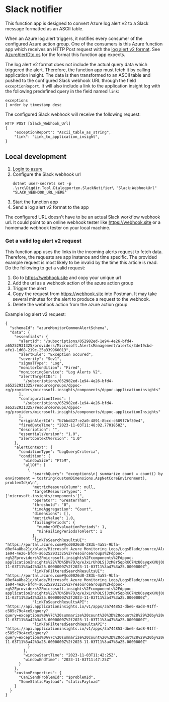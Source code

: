 # Slack notifier
This function app is designed to convert Azure log alert v2 to a Slack message formatted as an ASCII table. 

When an Azure log alert triggers, it notifies every consumer of the configured Azure action group. One of the consumers is this Azure function app which receives an HTTP Post request with the [log alert v2 format](https://learn.microsoft.com/en-us/azure/azure-monitor/alerts/alerts-common-schema#sample-log-alert-when-the-monitoringservice--log-alerts-v2).
See [AzureAlertDto.cs](./Features/AzureAlertToSlackForwarder/AzureAlertDto.cs) for the format this function app expects. 

The log alert v2 format does not include the actual query data which triggered the alert. Therefore, the function app must fetch it by calling application insight. The data is then transformed to an ASCII table and pushed to the configured Slack webhook URL through the field `exceptionReport`. It will also include a link to the application insight log with the following predefined query in the field named `link`:
```KQL
exceptions
| order by timestamp desc
```

The configured Slack webhook will receive the following request:
```HTTP
HTTP POST [Slack_Webhook_Url]
{
    "exceptionReport": "Ascii_table_as_string",
    "link": "Link_to_application_insight",
}
```

## Local development
1. [Login to azure](https://learn.microsoft.com/en-us/dotnet/azure/sdk/authentication/?tabs=command-line#exploring-the-sequence-of-defaultazurecredential-authentication-methods)
2. Configure the Slack webhook url
    ```powerhell
    dotnet user-secrets set -p .\src\Digdir.Tool.Dialogporten.SlackNotifier\ "Slack:WebhookUrl" "SLACK_WEBHOOK_URL_HERE"
    ```
3. Start the function app
4. Send a log alert v2 format to the app

The configured URL doesn't have to be an actual Slack workflow webhook url. It could point to an online webhook tester like https://webhook.site or a homemade webhook tester on your local machine.

### Get a valid log alert v2 request
This function app uses the links in the incoming alerts request to fetch data. Therefore, the requests are app instance and time specific. The provided example request is most likely to be invalid by the time this article is read.<br>
Do the following to get a valid request: 
1. Go to https://webhook.site and copy your unique url
2. Add the url as a webhook action of the azure action group 
3. Trigger the alert
4. Copy the request from https://webhook.site into Postman. It may take several minutes for the alert to produce a request to the webhook.
5. Delete the webhook action from the azure action group

Example log alert v2 request:
```jsonc
{
  "schemaId": "azureMonitorCommonAlertSchema",
  "data": {
    "essentials": {
      "alertId": "/subscriptions/052982ed-1e94-4e26-bfd4-a65252931325/providers/Microsoft.AlertsManagement/alerts/3de19cbd-afe1-1d68-219c-25a339960013",
      "alertRule": "Exception occured",
      "severity": "Sev1",
      "signalType": "Log",
      "monitorCondition": "Fired",
      "monitoringService": "Log Alerts V2",
      "alertTargetIDs": [
        "/subscriptions/052982ed-1e94-4e26-bfd4-a65252931325/resourcegroups/dppoc-rg/providers/microsoft.insights/components/dppoc-applicationinsights"
      ],
      "configurationItems": [
        "/subscriptions/052982ed-1e94-4e26-bfd4-a65252931325/resourceGroups/dppoc-rg/providers/microsoft.insights/components/dppoc-applicationInsights"
      ],
      "originAlertId": "b7bbd427-e2a0-4891-8bcc-c689f7bf30e4",
      "firedDateTime": "2023-11-03T11:48:02.7701858Z",
      "description": "",
      "essentialsVersion": "1.0",
      "alertContextVersion": "1.0"
    },
    "alertContext": {
      "conditionType": "LogQueryCriteria",
      "condition": {
        "windowSize": "PT5M",
        "allOf": [
          {
            "searchQuery": "exceptions\n| summarize count = count() by environment = tostring(customDimensions.AspNetCoreEnvironment), problemId\n\n",
            "metricMeasureColumn": null,
            "targetResourceTypes": "['microsoft.insights/components']",
            "operator": "GreaterThan",
            "threshold": "0",
            "timeAggregation": "Count",
            "dimensions": [],
            "metricValue": 1.0,
            "failingPeriods": {
              "numberOfEvaluationPeriods": 1,
              "minFailingPeriodsToAlert": 1
            },
            "linkToSearchResultsUI": "https://portal.azure.com#@cd0026d8-283b-4a55-9bfa-d0ef4a8ba21c/blade/Microsoft_Azure_Monitoring_Logs/LogsBlade/source/Alerts.EmailLinks/scope/%7B%22resources%22%3A%5B%7B%22resourceId%22%3A%22%2Fsubscriptions%2F052982ed-1e94-4e26-bfd4-a65252931325%2FresourceGroups%2Fdppoc-rg%2Fproviders%2Fmicrosoft.insights%2Fcomponents%2Fdppoc-applicationInsights%22%7D%5D%7D/q/eJxLrUhOLSjJzM8r5qpRKC7NzU0syqxKVUjOL80rUbCF0BqaCkmVCql5ZZlF%2BXm5qWCJkvzikqLMvHSN5NLikvxcl0ygeDHIGD3H4gK%2F1BLn%2FKJUV4QOTR2FgqL8pJzUXM8UAA%3D%3D/prettify/1/timespan/2023-11-03T11%3a42%3a25.0000000Z%2f2023-11-03T11%3a47%3a25.0000000Z",
            "linkToFilteredSearchResultsUI": "https://portal.azure.com#@cd0026d8-283b-4a55-9bfa-d0ef4a8ba21c/blade/Microsoft_Azure_Monitoring_Logs/LogsBlade/source/Alerts.EmailLinks/scope/%7B%22resources%22%3A%5B%7B%22resourceId%22%3A%22%2Fsubscriptions%2F052982ed-1e94-4e26-bfd4-a65252931325%2FresourceGroups%2Fdppoc-rg%2Fproviders%2Fmicrosoft.insights%2Fcomponents%2Fdppoc-applicationInsights%22%7D%5D%7D/q/eJxLrUhOLSjJzM8r5qpRKC7NzU0syqxKVUjOL80rUbCF0BqaCkmVCql5ZZlF%2BXm5qWCJkvzikqLMvHSN5NLikvxcl0ygeDHIGD3H4gK%2F1BLn%2FKJUV4QOTR2FgqL8pJzUXM8UAA%3D%3D/prettify/1/timespan/2023-11-03T11%3a42%3a25.0000000Z%2f2023-11-03T11%3a47%3a25.0000000Z",
            "linkToSearchResultsAPI": "https://api.applicationinsights.io/v1/apps/3a744853-dbe6-4ad8-91ff-c585c79c4ce5/query?query=exceptions%0A%7C%20summarize%20count%20%3D%20count%28%29%20by%20environment%20%3D%20tostring%28customDimensions.AspNetCoreEnvironment%29%2C%20problemId&timespan=2023-11-03T11%3a42%3a25.0000000Z%2f2023-11-03T11%3a47%3a25.0000000Z",
            "linkToFilteredSearchResultsAPI": "https://api.applicationinsights.io/v1/apps/3a744853-dbe6-4ad8-91ff-c585c79c4ce5/query?query=exceptions%0A%7C%20summarize%20count%20%3D%20count%28%29%20by%20environment%20%3D%20tostring%28customDimensions.AspNetCoreEnvironment%29%2C%20problemId&timespan=2023-11-03T11%3a42%3a25.0000000Z%2f2023-11-03T11%3a47%3a25.0000000Z"
          }
        ],
        "windowStartTime": "2023-11-03T11:42:25Z",
        "windowEndTime": "2023-11-03T11:47:25Z"
      }
    },
    "customProperties": {
      "CanISendProblemId": "$problemId",
      "SomeStaticPayload": "staticPayload"
    }
  }
}

```
